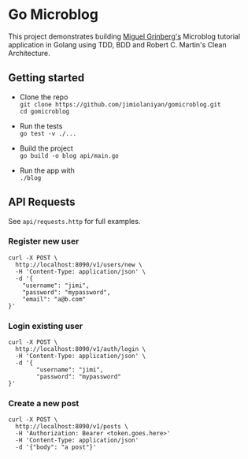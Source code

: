 # Go Microblog

This project demonstrates building [Miguel Grinberg's](https://github.com/miguelgrinberg/microblog) Microblog tutorial
application in Golang using TDD, BDD and Robert C. Martin's Clean Architecture.

## Getting started
- Clone the repo  
`git clone https://github.com/jimiolaniyan/gomicroblog.git`  
`cd gomicroblog`
 
- Run the tests  
`go test -v ./...`
- Build the project  
`go build -o blog api/main.go`
- Run the app with  
`./blog`

## API Requests 
See `api/requests.http` for full examples.
### Register new user
```
curl -X POST \
  http://localhost:8090/v1/users/new \
  -H 'Content-Type: application/json' \
  -d '{
	"username": "jimi",
	"password": "mypassword",
	"email": "a@b.com"
}'
```
### Login existing user
```
curl -X POST \
  http://localhost:8090/v1/auth/login \
  -H 'Content-Type: application/json' \
  -d '{ 
        "username": "jimi",
        "password": "mypassword"
}'
```
### Create a new post
```
curl -X POST \
  http://localhost:8090/v1/posts \
  -H 'Authorization: Bearer <token.goes.here>'
  -H 'Content-Type: application/json'
  -d '{"body": "a post"}'
```

